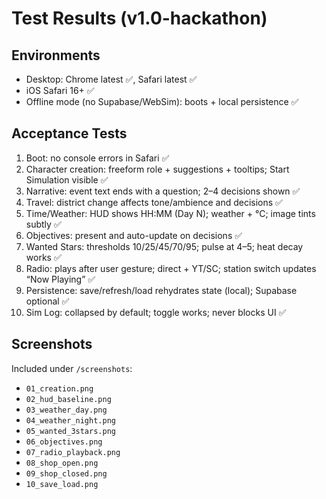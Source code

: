 # Test Results (v1.0-hackathon)

## Environments
- Desktop: Chrome latest ✅, Safari latest ✅
- iOS Safari 16+ ✅
- Offline mode (no Supabase/WebSim): boots + local persistence ✅

## Acceptance Tests
1. Boot: no console errors in Safari ✅
2. Character creation: freeform role + suggestions + tooltips; Start Simulation visible ✅
3. Narrative: event text ends with a question; 2–4 decisions shown ✅
4. Travel: district change affects tone/ambience and decisions ✅
5. Time/Weather: HUD shows HH:MM (Day N); weather + °C; image tints subtly ✅
6. Objectives: present and auto-update on decisions ✅
7. Wanted Stars: thresholds 10/25/45/70/95; pulse at 4–5; heat decay works ✅
8. Radio: plays after user gesture; direct + YT/SC; station switch updates “Now Playing” ✅
9. Persistence: save/refresh/load rehydrates state (local); Supabase optional ✅
10. Sim Log: collapsed by default; toggle works; never blocks UI ✅

## Screenshots
Included under `/screenshots`:
- `01_creation.png`
- `02_hud_baseline.png`
- `03_weather_day.png`
- `04_weather_night.png`
- `05_wanted_3stars.png`
- `06_objectives.png`
- `07_radio_playback.png`
- `08_shop_open.png`
- `09_shop_closed.png`
- `10_save_load.png`
